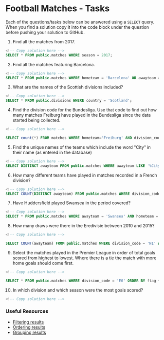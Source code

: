 # Football Matches - Tasks

Each of the questions/tasks below can be answered using a `SELECT` query. When you find a solution copy it into the code block under the question before pushing your solution to GitHub.

1) Find all the matches from 2017.

```sql
<!-- Copy solution here -->
SELECT * FROM public.matches WHERE season = 2017;

```

2) Find all the matches featuring Barcelona.

```sql
<!-- Copy solution here -->
SELECT * FROM public.matches WHERE hometeam = 'Barcelona' OR awayteam = 'Barcelona';

```

3) What are the names of the Scottish divisions included?

```sql
<!-- Copy solution here -->
SELECT * FROM public.divisions WHERE country = 'Scotland';

```

4) Find the division code for the Bundesliga. Use that code to find out how many matches Freiburg have played in the Bundesliga since the data started being collected.

```sql
<!-- Copy solution here -->

SELECT count(*) FROM matches WHERE hometeam='Freiburg' AND division_code LIKE 'D%' OR awayteam='Freiburg' AND division_code LIKE 'D%';
```

5) Find the unique names of the teams which include the word "City" in their name (as entered in the database)

```sql
<!-- Copy solution here -->
SELECT DISTINCT awayteam FROM public.matches WHERE awayteam LIKE '%City%';

```

6) How many different teams have played in matches recorded in a French division?

```sql
<!-- Copy solution here -->
SELECT COUNT(DISTINCT awayteam) FROM public.matches WHERE division_code LIKE 'F%';

```

7) Have Huddersfield played Swansea in the period covered?

```sql
<!-- Copy solution here -->
SELECT * FROM public.matches WHERE awayteam = 'Swansea' AND hometeam = 'Huddersfield';

```

8) How many draws were there in the Eredivisie between 2010 and 2015?

```sql
<!-- Copy solution here -->

SELECT COUNT(awayteam) FROM public.matches WHERE division_code = 'N1' AND ftag = fthg AND (season = 2010 OR season = 2011 OR season = 2012 OR season = 2013 OR season = 2014 OR season = 2015);
```

9) Select the matches played in the Premier League in order of total goals scored from highest to lowest. Where there is a tie the match with more home goals should come first.

```sql
<!-- Copy solution here -->

SELECT * FROM public.matches WHERE division_code = 'E0' ORDER BY ftag + fthg DESC;
```

10) In which division and which season were the most goals scored?

```sql
<!-- Copy solution here -->


```

### Useful Resources

- [Filtering results](https://www.w3schools.com/sql/sql_where.asp)
- [Ordering results](https://www.w3schools.com/sql/sql_orderby.asp)
- [Grouping results](https://www.w3schools.com/sql/sql_groupby.asp)